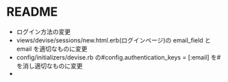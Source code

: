 # README
* ログイン方法の変更
*   views/devise/sessions/new.html.erb(ログインページ)の email_field と email を適切なものに変更
*   config/initializers/devise.rb の#config.authentication_keys = [:email] を#を消し適切なものに変更
*   

